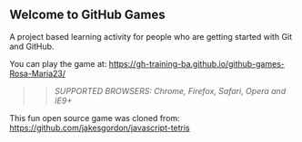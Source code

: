 ## Welcome to GitHub Games

A project based learning activity for people who are getting started with Git and GitHub.

You can play the game at: https://gh-training-ba.github.io/github-games-Rosa-Maria23/

>> _*SUPPORTED BROWSERS*: Chrome, Firefox, Safari, Opera and IE9+_

This fun open source game was cloned from: https://github.com/jakesgordon/javascript-tetris

